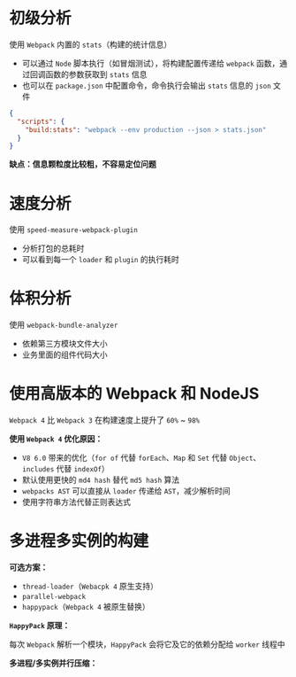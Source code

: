 # 初级分析

使用 `Webpack` 内置的 `stats`（构建的统计信息）

- 可以通过 `Node` 脚本执行（如冒烟测试），将构建配置传递给 `webpack` 函数，通过回调函数的参数获取到 `stats` 信息
- 也可以在 `package.json` 中配置命令，命令执行会输出 `stats` 信息的 `json` 文件

```json
{
  "scripts": {
    "build:stats": "webpack --env production --json > stats.json"
  }
}
```

**缺点：信息颗粒度比较粗，不容易定位问题**

# 速度分析

使用 `speed-measure-webpack-plugin`

- 分析打包的总耗时
- 可以看到每一个 `loader` 和 `plugin` 的执行耗时

# 体积分析

使用 `webpack-bundle-analyzer`

- 依赖第三方模块文件大小
- 业务里面的组件代码大小

# 使用高版本的 Webpack 和 NodeJS

`Webpack 4` 比 `Webpack 3` 在构建速度上提升了 `60%` ~ `98%`

**使用 `Webpack 4` 优化原因：**

- `V8 6.0` 带来的优化（`for of` 代替 `forEach`、`Map` 和 `Set` 代替 `Object`、`includes` 代替 `indexOf`）
- 默认使用更快的 `md4 hash` 替代 `md5 hash` 算法
- `webpacks AST` 可以直接从 `loader` 传递给 `AST`，减少解析时间
- 使用字符串方法代替正则表达式

# 多进程多实例的构建

**可选方案：**

- `thread-loader`（`Webacpk 4` 原生支持）
- `parallel-webpack`
- `happypack`（`Webpack 4` 被原生替换）

**`HappyPack` 原理：**

每次 `Webpack` 解析一个模块，`HappyPack` 会将它及它的依赖分配给 `worker` 线程中

**多进程/多实例并行压缩：**


